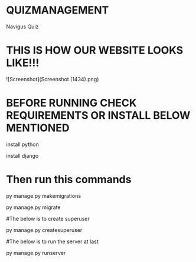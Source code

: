 # QUIZMANAGEMENT
Navigus Quiz


# THIS IS HOW OUR WEBSITE LOOKS LIKE!!!

![Screenshot](Screenshot (1434).png)



# BEFORE RUNNING CHECK REQUIREMENTS OR INSTALL BELOW MENTIONED 

install python

install django


# Then run this commands

 py manage.py makemigrations
 
py manage.py migrate
 
#The below is to create superuser

 py manage.py createsuperuser 

#The below is to run the server at last

  py manage.py runserver
